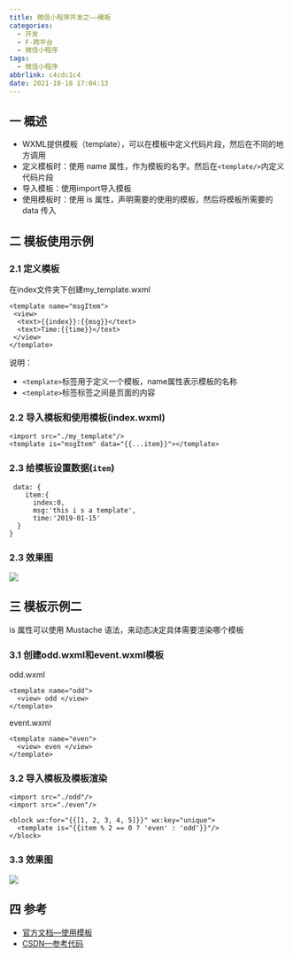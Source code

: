 ```yaml
---
title: 微信小程序开发之——模板
categories:
  - 开发
  - F-跨平台
  - 微信小程序
tags:
  - 微信小程序
abbrlink: c4cdc1c4
date: 2021-10-18 17:04:13
---
```

## 一 概述

* WXML提供模板（template），可以在模板中定义代码片段，然后在不同的地方调用
* 定义模板时：使用 name 属性，作为模板的名字。然后在`<template/>`内定义代码片段
* 导入模板：使用import导入模板
* 使用模板时：使用 is 属性，声明需要的使用的模板，然后将模板所需要的 data 传入

<!--more-->

## 二 模板使用示例

### 2.1 定义模板

在index文件夹下创建my_template.wxml

```
<template name="msgItem">
 <view>
  <text>{{index}}:{{msg}}</text>
  <text>Time:{{time}}</text>
 </view>
</template>
```

说明：

* `<template>`标签用于定义一个模板，name属性表示模板的名称
* `<template>`标签标签之间是页面的内容

### 2.2 导入模板和使用模板(index.wxml)

```
<import src="./my_template"/>
<template is="msgItem" data="{{...item}}"></template> 
```

### 2.3 给模板设置数据(`item`)

```
 data: {
    item:{
      index:0,
      msg:'this i s a template',
      time:'2019-01-15'
  }
}
```

### 2.3 效果图

![][1]
## 三 模板示例二

is 属性可以使用 Mustache 语法，来动态决定具体需要渲染哪个模板

### 3.1 创建odd.wxml和event.wxml模板

odd.wxml

```
<template name="odd">
  <view> odd </view>
</template>
```

event.wxml

```
<template name="even">
  <view> even </view>
</template>
```

### 3.2 导入模板及模板渲染

```
<import src="./odd"/>
<import src="./even"/>

<block wx:for="{{[1, 2, 3, 4, 5]}}" wx:key="unique">
  <template is="{{item % 2 == 0 ? 'even' : 'odd'}}"/>
</block>
```

### 3.3 效果图
![][2]

## 四 参考

* [官方文档—使用模板](https://developers.weixin.qq.com/miniprogram/dev/reference/wxml/template.html)
* [CSDN—参考代码](https://download.csdn.net/download/Calvin_zhou/33240601)




[1]:https://fastly.jsdelivr.net/gh/pgzxc/cdn@master/blog-wechat/wechat-template-item-view.png
[2]:https://fastly.jsdelivr.net/gh/pgzxc/cdn@master/blog-wechat/wechat-template-mustache-view.png